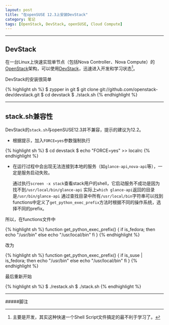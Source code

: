```yaml
---
layout: post
title: "在openSUSE 12.3上安装DevStack"
category: 笔记
tags: [OpenStack, DevStack, openSUSE, Cloud Compute]
---
```


---

## DevStack

在一台Linux上快速实现单节点（包括Nova Controller、Nova Compute）的[OpenStack][]架构，可以使用[DevStack][]，迅速进入开发和学习状态[^1]。

DevStack的安装很简单

{% highlight sh %}
$ zypper in git
$ git clone git://github.com/openstack-dev/devstack.git
$ cd devstack
$ ./stack.sh
{% endhighlight %}

---

## stack.sh兼容性

DevStack的`stack.sh`与openSUSE12.3并不兼容，提示的建议为12.2。

- 根据提示，加入`FORCE=yes`参数强制执行

{% highlight sh %}
$ cd devstack
$ echo "FORCE=yes" >> localrc
{% endhighlight %}

- 在运行过程中会出现无法连接到本地的服务（如`glance-api`,`nova-api`等），一定是服务启动失败。

	通过执行`screen -x stack`查看stack用户的shell，它启动服务不成功是因为找不到`/usr/local/bin/glance-api`
	实际上`which glance-api`返回的目录是`/usr/bin/glance-api`
	通过查找目录中所有`/usr/local/bin`字符串可以找到functions中定义了`get_python_exec_prefix`方法时根据不同的操作系统，选择不同的prefix。

所以，在functions文件中

{% highlight sh %}
function get_python_exec_prefix() {
    if is_fedora; then
        echo "/usr/bin"
    else
        echo "/usr/local/bin"
    fi
}
{% endhighlight %}

改为

{% highlight sh %}
function get_python_exec_prefix() {
    if is_suse | is_fedora; then
        echo "/usr/bin"
    else
        echo "/usr/local/bin"
    fi
}
{% endhighlight %}

最后重新开始

{% highlight sh %}
$ ./restack.sh
$ ./stack.sh
{% endhighlight %}

---

#####脚注

[^1]: 主要是开发，其实这种快速一个Shell Script文件搞定的最不利于学习了。

[OpenStack]: http://openstack.org
[DevStack]: http://devstack.org

